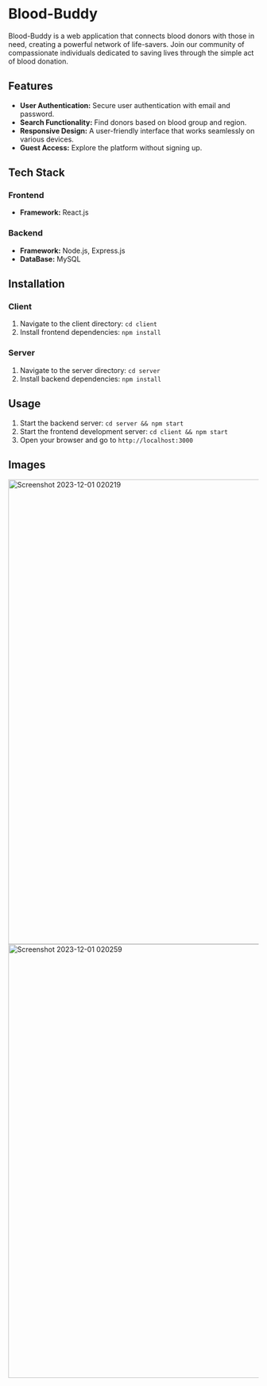 # Blood-Buddy

Blood-Buddy is a web application that connects blood donors with those in need, creating a powerful network of life-savers. Join our community of compassionate individuals dedicated to saving lives through the simple act of blood donation.


## Features

- **User Authentication:** Secure user authentication with email and password.
- **Search Functionality:** Find donors based on blood group and region.
- **Responsive Design:** A user-friendly interface that works seamlessly on various devices.
- **Guest Access:** Explore the platform without signing up.

## Tech Stack

### Frontend

- **Framework:** React.js


### Backend

- **Framework:** Node.js, Express.js
- **DataBase:** MySQL
## Installation

### Client

1. Navigate to the client directory: `cd client`
2. Install frontend dependencies: `npm install`

### Server

1. Navigate to the server directory: `cd server`
2. Install backend dependencies: `npm install`

## Usage

1. Start the backend server: `cd server && npm start`
2. Start the frontend development server: `cd client && npm start`
3. Open your browser and go to `http://localhost:3000`

## Images

<img width="935" alt="Screenshot 2023-12-01 020219" src="https://github.com/srisai-2614/Blood-Buddy/assets/134578239/e2a4fddd-6017-4123-8173-6a0e5e504edc">

<img width="873" alt="Screenshot 2023-12-01 020259" src="https://github.com/srisai-2614/Blood-Buddy/assets/134578239/25d659e9-e0cd-4eef-8464-56af372ee347">



